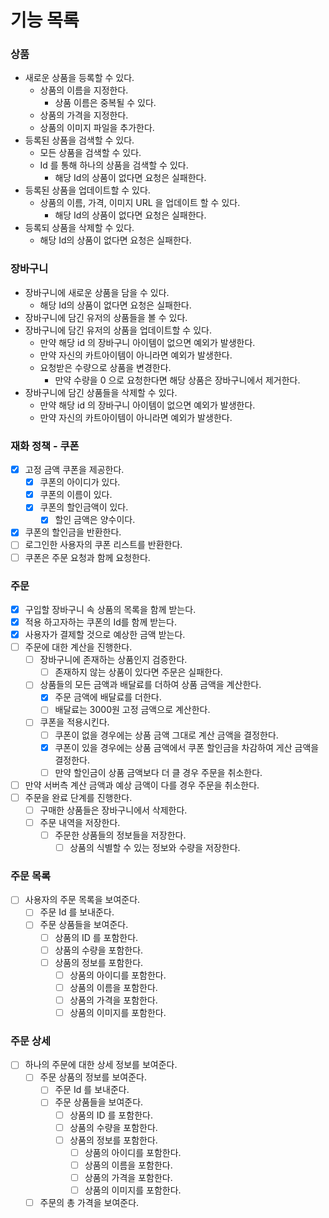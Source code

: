 # 기능 목록

### 상품

- 새로운 상품을 등록할 수 있다.
    - 상품의 이름을 지정한다.
        - 상품 이름은 중복될 수 있다.
    - 상품의 가격을 지정한다.
    - 상품의 이미지 파일을 추가한다.
- 등록된 상품을 검색할 수 있다.
    - 모든 상품을 검색할 수 있다.
    - Id 를 통해 하나의 상품을 검색할 수 있다.
        - 해당 Id의 상품이 없다면 요청은 실패한다.
- 등록된 상품을 업데이트할 수 있다.
    - 상품의 이름, 가격, 이미지 URL 을 업데이트 할 수 있다.
        - 해당 Id의 상품이 없다면 요청은 실패한다.
- 등록되 상품을 삭제할 수 있다.
    - 해당 Id의 상품이 없다면 요청은 실패한다.

### 장바구니

- 장바구니에 새로운 상품을 담을 수 있다.
    - 해당 Id의 상품이 없다면 요청은 실패한다.
- 장바구니에 담긴 유저의 상품들을 볼 수 있다.
- 장바구니에 담긴 유저의 상품을 업데이트할 수 있다.
    - 만약 해당 id 의 장바구니 아이템이 없으면 예외가 발생한다.
    - 만약 자신의 카트아이템이 아니라면 예외가 발생한다.
    - 요청받은 수량으로 상품을 변경한다.
        - 만약 수량을 0 으로 요청한다면 해당 상품은 장바구니에서 제거한다.
- 장바구니에 담긴 상품들을 삭제할 수 있다.
    - 만약 해당 id 의 장바구니 아이템이 없으면 예외가 발생한다.
    - 만약 자신의 카트아이템이 아니라면 예외가 발생한다.

### 재화 정책 - 쿠폰

- [x] 고정 금액 쿠폰을 제공한다.
    - [x] 쿠폰의 아이디가 있다.
    - [x] 쿠폰의 이름이 있다.
    - [x] 쿠폰의 할인금액이 있다.
        - [x] 할인 금액은 양수이다.
- [x] 쿠폰의 할인금을 반환한다.
- [ ] 로그인한 사용자의 쿠폰 리스트를 반환한다.
- [ ] 쿠폰은 주문 요청과 함께 요청한다.

### 주문

- [x] 구입할 장바구니 속 상품의 목록을 함께 받는다.
- [x] 적용 하고자하는 쿠폰의 Id를 함께 받는다.
- [x] 사용자가 결제할 것으로 예상한 금액 받는다.
- [ ] 주문에 대한 계산을 진행한다.
    - [ ] 장바구니에 존재하는 상품인지 검증한다.
        - [ ] 존재하지 않는 상품이 있다면 주문은 실패한다.
    - [ ] 상품들의 모든 금액과 배달료를 더하여 상품 금액을 계산한다.
        - [x] 주문 금액에 배달료를 더한다.
        - [ ] 배달료는 3000원 고정 금액으로 계산한다.
    - [ ] 쿠폰을 적용시킨다.
        - [ ] 쿠폰이 없을 경우에는 상품 금액 그대로 계산 금액을 결정한다.
        - [x] 쿠폰이 있을 경우에는 상품 금액에서 쿠폰 할인금을 차감하여 게산 금액을 결정한다.
        - [ ] 만약 할인금이 상품 금액보다 더 클 경우 주문을 취소한다.
- [ ] 만약 서버측 계산 금액과 예상 금액이 다를 경우 주문을 취소한다.
- [ ] 주문을 완료 단계를 진행한다.
    - [ ] 구매한 상품들은 장바구니에서 삭제한다.
    - [ ] 주문 내역을 저장한다.
        - [ ] 주문한 상품들의 정보들을 저장한다.
            - [ ] 상품의 식별할 수 있는 정보와 수량을 저장한다.

### 주문 목록

- [ ] 사용자의 주문 목록을 보여준다.
    - [ ] 주문 Id 를 보내준다.
    - [ ] 주문 상품들을 보여준다.
        - [ ] 상품의 ID 를 포함한다.
        - [ ] 상품의 수량을 포함한다.
        - [ ] 상품의 정보를 포함한다.
            - [ ] 상품의 아이디를 포함한다.
            - [ ] 상품의 이름을 포함한다.
            - [ ] 상품의 가격을 포함한다.
            - [ ] 상품의 이미지를 포함한다.

### 주문 상세

- [ ] 하나의 주문에 대한 상세 정보를 보여준다.
    - [ ] 주문 상품의 정보를 보여준다.
        - [ ] 주문 Id 를 보내준다.
        - [ ] 주문 상품들을 보여준다.
            - [ ] 상품의 ID 를 포함한다.
            - [ ] 상품의 수량을 포함한다.
            - [ ] 상품의 정보를 포함한다.
                - [ ] 상품의 아이디를 포함한다.
                - [ ] 상품의 이름을 포함한다.
                - [ ] 상품의 가격을 포함한다.
                - [ ] 상품의 이미지를 포함한다.
    - [ ] 주문의 총 가격을 보여준다.
